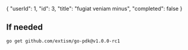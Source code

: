 
{
  "userId": 1,
  "id": 3,
  "title": "fugiat veniam minus",
  "completed": false
}

## If needed 

```bash
go get github.com/extism/go-pdk@v1.0.0-rc1
```